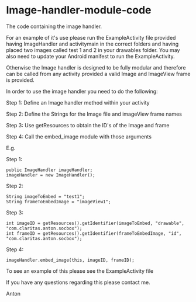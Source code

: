 # Image-handler-module-code
The code containing the image handler.

For an example of it's use please run the ExampleActivity file provided having ImageHandler and activitymain in the correct folders and having placed two images called test 1 and 2 in your drawables folder. You may also need to update your Android manifest to run the ExampleActivity.

Otherwise the Image handler is designed to be fully modular and therefore can be called from any activity provided a valid Image and ImageView frame is provided.

In order to use the image handler you need to do the following:

Step 1: Define an Image handler method within your activity

Step 2: Define the Strings for the Image file and imageView frame names

Step 3: Use getResources to obtain the ID's of the Image and frame

Step 4: Call the embed_image module with those arguments

E.g.

 Step 1:
 
    public ImageHandler imageHandler;
    imageHandler = new ImageHandler();

 Step 2:
 
    String imageToEmbed = "test1";
    String frameToEmbedImage = "imageView1";
  
 Step 3:
 
    int imageID = getResources().getIdentifier(imageToEmbed, "drawable", "com.claritas.anton.socbox");
    int frameID = getResources().getIdentifier(frameToEmbedImage, "id", "com.claritas.anton.socbox");

 Step 4:
  
    imageHandler.embed_image(this, imageID, frameID);

To see an example of this please see the ExampleActivity file
  
  If you have any questions regarding this please contact me.
  
  Anton

